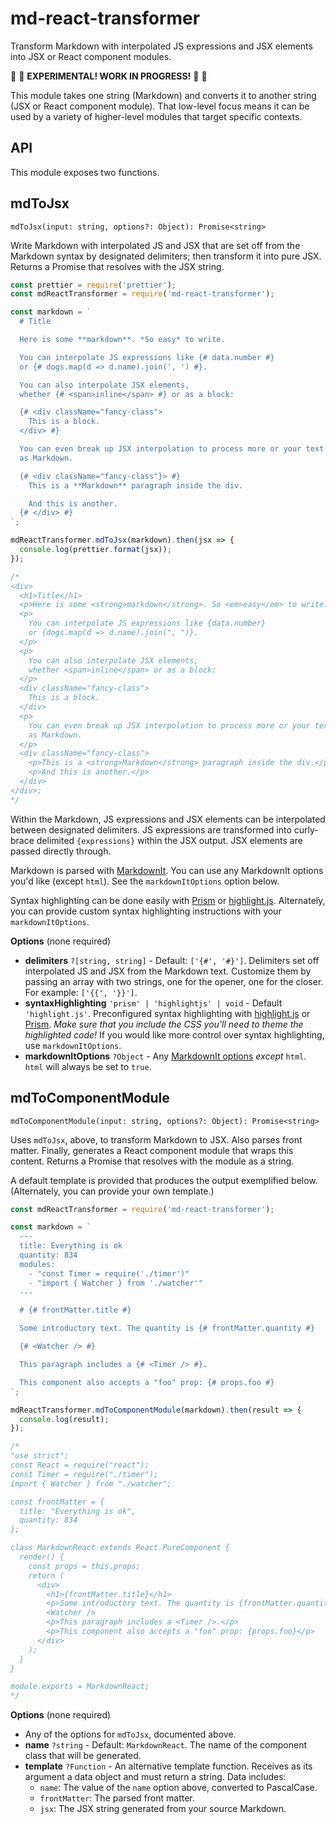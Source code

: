 # md-react-transformer

Transform Markdown with interpolated JS expressions and JSX elements into JSX or React component modules.

🚧 🚧 **EXPERIMENTAL! WORK IN PROGRESS!** 🚧 🚧

This module takes one string (Markdown) and converts it to another string (JSX or React component module).
That low-level focus means it can be used by a variety of higher-level modules that target specific contexts.

## API

This module exposes two functions.

## mdToJsx

`mdToJsx(input: string, options?: Object): Promise<string>`

Write Markdown with interpolated JS and JSX that are set off from the Markdown syntax by designated delimiters; then transform it into pure JSX.
Returns a Promise that resolves with the JSX string.

```js
const prettier = require('prettier');
const mdReactTransformer = require('md-react-transformer');

const markdown = `
  # Title

  Here is some **markdown**. *So easy* to write.

  You can interpolate JS expressions like {# data.number #}
  or {# dogs.map(d => d.name).join(', ') #}.

  You can also interpolate JSX elements,
  whether {# <span>inline</span> #} or as a block:

  {# <div className="fancy-class">
    This is a block.
  </div> #}

  You can even break up JSX interpolation to process more or your text
  as Markdown.

  {# <div className="fancy-class"}> #}
    This is a **Markdown** paragraph inside the div.

    And this is another.
  {# </div> #}
`;

mdReactTransformer.mdToJsx(markdown).then(jsx => {
  console.log(prettier.format(jsx));
});

/*
<div>
  <h1>Title</h1>
  <p>Here is some <strong>markdown</strong>. So <em>easy</em> to write.</p>
  <p>
    You can interpolate JS expressions like {data.number}
    or {dogs.map(d => d.name).join(", ")}.
  </p>
  <p>
    You can also interpolate JSX elements,
    whether <span>inline</span> or as a block:
  </p>
  <div className="fancy-class">
    This is a block.
  </div>
  <p>
    You can even break up JSX interpolation to process more or your text
    as Markdown.
  </p>
  <div className="fancy-class">
    <p>This is a <strong>Markdown</strong> paragraph inside the div.</p>
    <p>And this is another.</p>
  </div>
</div>;
*/
```

Within the Markdown, JS expressions and JSX elements can be interpolated between designated delimiters.
JS expressions are transformed into curly-brace delimited `{expressions}` within the JSX output.
JSX elements are passed directly through.

Markdown is parsed with [MarkdownIt](https://github.com/markdown-it/markdown-it).
You can use any MarkdownIt options you'd like (except `html`).
See the `markdownItOptions` option below.

Syntax highlighting can be done easily with [Prism](https://github.com/PrismJS/prism) or [highlight.js](https://github.com/isagalaev/highlight.js).
Alternately, you can provide custom syntax highlighting instructions with your `markdownItOptions`.

**Options** (none required)

- **delimiters** `?[string, string]` - Default: `['{#', '#}']`.
  Delimiters set off interpolated JS and JSX from the Markdown text.
  Customize them by passing an array with two strings, one for the opener, one for the closer.
  For example: `['{{', '}}']`.
- **syntaxHighlighting** `'prism' | 'highlightjs' | void` - Default `'highlight.js'`.
  Preconfigured syntax highlighting with [highlight.js](https://github.com/isagalaev/highlight.js) or [Prism](https://github.com/PrismJS/prism).
  *Make sure that you include the CSS you'll need to theme the highlighted code!*
  If you would like more control over syntax highlighting, use `markdownItOptions`.
- **markdownItOptions** `?Object` - Any [MarkdownIt options](https://github.com/markdown-it/markdown-it#init-with-presets-and-options) *except* `html`.
  `html` will always be set to `true`.

## mdToComponentModule

`mdToComponentModule(input: string, options?: Object): Promise<string>`

Uses `mdToJsx`, above, to transform Markdown to JSX.
Also parses front matter.
Finally, generates a React component module that wraps this content.
Returns a Promise that resolves with the module as a string.

A default template is provided that produces the output exemplified below. (Alternately, you can provide your own template.)

```js
const mdReactTransformer = require('md-react-transformer');

const markdown = `
  ---
  title: Everything is ok
  quantity: 834
  modules:
    - "const Timer = require('./timer')"
    - "import { Watcher } from './watcher'"
  ---

  # {# frontMatter.title #}

  Some introductory text. The quantity is {# frontMatter.quantity #}

  {# <Watcher /> #}

  This paragraph includes a {# <Timer /> #}.

  This component also accepts a "foo" prop: {# props.foo #}
`;

mdReactTransformer.mdToComponentModule(markdown).then(result => {
  console.log(result);
});

/*
"use strict";
const React = require("react");
const Timer = require("./timer");
import { Watcher } from "./watcher";

const frontMatter = {
  title: "Everything is ok",
  quantity: 834
};

class MarkdownReact extends React.PureComponent {
  render() {
    const props = this.props;
    return (
      <div>
        <h1>{frontMatter.title}</h1>
        <p>Some introductory text. The quantity is {frontMatter.quantity}</p>
        <Watcher />
        <p>This paragraph includes a <Timer />.</p>
        <p>This component also accepts a "foo" prop: {props.foo}</p>
      </div>
    );
  }
}

module.exports = MarkdownReact;
*/
```

**Options** (none required)

- Any of the options for `mdToJsx`, documented above.
- **name** `?string` - Default: `MarkdownReact`.
  The name of the component class that will be generated.
- **template** `?Function` - An alternative template function.
  Receives as its argument a data object and must return a string.
  Data includes:
  - `name`: The value of the `name` option above, converted to PascalCase.
  - `frontMatter`: The parsed front matter.
  - `jsx`: The JSX string generated from your source Markdown.
